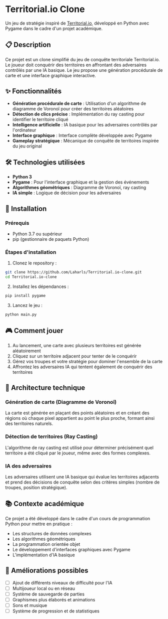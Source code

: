 # Territorial.io Clone

Un jeu de stratégie inspiré de [Territorial.io](https://territorial.io/), développé en Python avec Pygame dans le cadre d'un projet académique.

## 📋 Description

Ce projet est un clone simplifié du jeu de conquête territoriale Territorial.io. Le joueur doit conquérir des territoires en affrontant des adversaires contrôlés par une IA basique. Le jeu propose une génération procédurale de carte et une interface graphique interactive.

## ✨ Fonctionnalités

- **Génération procédurale de carte** : Utilisation d'un algorithme de diagramme de Voronoï pour créer des territoires aléatoires
- **Détection de clics précise** : Implémentation du ray casting pour identifier le territoire cliqué
- **Intelligence artificielle** : IA basique pour les adversaires contrôlés par l'ordinateur
- **Interface graphique** : Interface complète développée avec Pygame
- **Gameplay stratégique** : Mécanique de conquête de territoires inspirée du jeu original

## 🛠️ Technologies utilisées

- **Python 3**
- **Pygame** : Pour l'interface graphique et la gestion des événements
- **Algorithmes géométriques** : Diagramme de Voronoï, ray casting
- **IA simple** : Logique de décision pour les adversaires

## 🚀 Installation

### Prérequis

- Python 3.7 ou supérieur
- pip (gestionnaire de paquets Python)

### Étapes d'installation

1. Clonez le repository :
```bash
git clone https://github.com/Laharls/Territorial.io-clone.git
cd Territorial.io-clone
```

2. Installez les dépendances :
```bash
pip install pygame
```

3. Lancez le jeu :
```bash
python main.py
```

## 🎮 Comment jouer

1. Au lancement, une carte avec plusieurs territoires est générée aléatoirement
2. Cliquez sur un territoire adjacent pour tenter de le conquérir
3. Gérez vos troupes et votre stratégie pour dominer l'ensemble de la carte
4. Affrontez les adversaires IA qui tentent également de conquérir des territoires

## 📐 Architecture technique

### Génération de carte (Diagramme de Voronoï)
La carte est générée en plaçant des points aléatoires et en créant des régions où chaque pixel appartient au point le plus proche, formant ainsi des territoires naturels.

### Détection de territoires (Ray Casting)
L'algorithme de ray casting est utilisé pour déterminer précisément quel territoire a été cliqué par le joueur, même avec des formes complexes.

### IA des adversaires
Les adversaires utilisent une IA basique qui évalue les territoires adjacents et prend des décisions de conquête selon des critères simples (nombre de troupes, position stratégique).

## 📚 Contexte académique

Ce projet a été développé dans le cadre d'un cours de programmation Python pour mettre en pratique :
- Les structures de données complexes
- Les algorithmes géométriques
- La programmation orientée objet
- Le développement d'interfaces graphiques avec Pygame
- L'implémentation d'IA basique

## 🔮 Améliorations possibles

- [ ] Ajout de différents niveaux de difficulté pour l'IA
- [ ] Multijoueur local ou en réseau
- [ ] Système de sauvegarde de parties
- [ ] Graphismes plus élaborés et animations
- [ ] Sons et musique
- [ ] Système de progression et de statistiques
